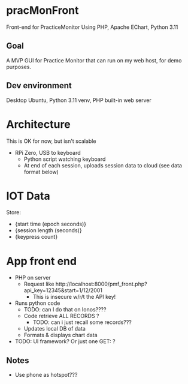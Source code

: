 # pracMonFront
Front-end for PracticeMonitor
Using PHP, Apache EChart, Python 3.11


## Goal
A MVP GUI for Practice Monitor that can run on my web host, for demo purposes.


## Dev environment

Desktop Ubuntu, Python 3.11 venv, PHP built-in web server

# Architecture
This is OK for now, but isn't scalable

* RPi Zero, USB to keyboard
  * Python script watching keyboard
  * At end of each session, uploads session data to cloud (see data format below)

# IOT Data
Store: 
 * {start time (epoch seconds)}
 * {session length (seconds)}
 * {keypress count}

# App front end
* PHP on server
  * Request like http://localhost:8000/pmf_front.php?api_key=12345&start=1/12/2001
    * This is insecure w/r/t the API key!
* Runs python code 
  * TODO: can I do that on Ionos????
  * Code retrieve ALL RECORDS ?
    * TODO: can i just recall some records???
  * Updates local DB of data
  * Formats & displays chart data
 * TODO: UI framework? Or just one GET: ?

## Notes
 * Use phone as hotspot???


